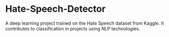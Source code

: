 # Hate-Speech-Detector
A deep learning project trained on the Hate Speech dataset from Kaggle. It contributes to classification in projects using NLP technologies.
